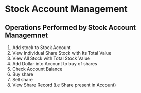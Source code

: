 # Stock Account Management

## Operations Performed by Stock Account Managemnet

1) Add stock to Stock Account
2) View Individual Share Stock with Its Total Value 
3) View All Stock with Total Stock Value
4) Add Dollar into Account to buy of shares
5) Check Account Balance
6) Buy share
7) Sell share
8) View Share Record (i.e Share present in Account)
